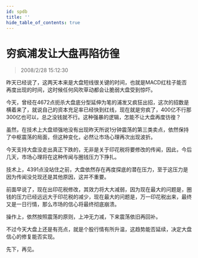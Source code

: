 ```yaml
---
id: spdb 
title: ''
hide_table_of_contents: true
---
```


# 穷疯浦发让大盘再陷彷徨

> 2008/2/28 15:12:30

<div style={{color: '#009900', fontWeight: '500', fontSize: '18px'}}>

昨天已经说了，这两天本来是大盘短线很关键的时间，也就是MACD红柱子能否再度出现的时间，这时候任何风吹草动都会让脆弱大盘受到惊吓。
 
今天，曾经在4672点扼杀大盘底分型延伸为笔的浦发又疯狂出招，这次的招数是横着来了，就说自己的资本充足率已经快到红线，现在就是穷疯了，400亿不行那300亿也可以，总之没钱就不行。这种强暴的逻辑，怎能不让大盘再度彷徨？
 
虽然，在技术上大盘顽强地没有出现昨天所说1分钟震荡的第三类卖点，依然保持了中枢震荡的局面，但这种变化，必然让市场心理再次出现波折。
 
今天支持大盘没走出真正下跌的，无非是关于印花税将要修改的传闻，因此，今后几天，市场心理将在这种传闻与圈钱压力下挣扎。
 
技术上，4391点没站住之前，大盘依然存在再度探底的潜在压力，至于这压力是因为传闻没兑现还是其他原因，这并不重要。
 
前面早说了，现在出印花税修改，其效力将大大减弱，因为现在最大的问题是，圈钱的压力已经远远大于印花税的减少，现在最大的问题是，万一印花税出来，最终又是一日行情，那么市场的信心将最终彻底崩溃。
 
操作上，依然按照震荡的原则，上冲无力减，下来震荡依旧再回补。
 
不过今天大盘上还是有亮点，就是个股行情有所升温，这趋势能否延续，决定大盘信心的修复能否实现。
 
先下，再见。

</div>